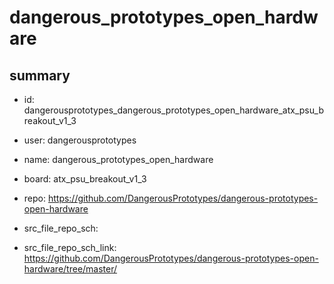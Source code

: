 # dangerous_prototypes_open_hardware
 
## summary 
* id: dangerousprototypes_dangerous_prototypes_open_hardware_atx_psu_breakout_v1_3
* user: dangerousprototypes
* name: dangerous_prototypes_open_hardware
* board: atx_psu_breakout_v1_3
* repo: https://github.com/DangerousPrototypes/dangerous-prototypes-open-hardware



* src_file_repo_sch: 
* src_file_repo_sch_link: https://github.com/DangerousPrototypes/dangerous-prototypes-open-hardware/tree/master/




